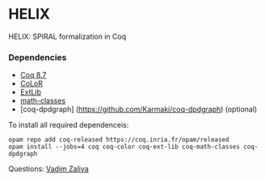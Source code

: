 # HELIX #

HELIX: SPIRAL formalization in Coq

### Dependencies ###
* [Coq 8.7](https://coq.inria.fr/) 
* [CoLoR](http://color.inria.fr/)
* [ExtLib](https://github.com/coq-ext-lib/coq-ext-lib)
* [math-classes](https://github.com/math-classes/math-classes)
* [coq-dpdgraph] (https://github.com/Karmaki/coq-dpdgraph) (optional)

To install all required dependenceis:

    opam repo add coq-released https://coq.inria.fr/opam/released
    opam install --jobs=4 coq coq-color coq-ext-lib coq-math-classes coq-dpdgraph

Questions: [Vadim Zaliva](mailto:vzaliva@cmu.edu)
